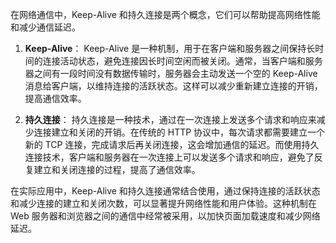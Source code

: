 在网络通信中，Keep-Alive 和持久连接是两个概念，它们可以帮助提高网络性能和减少通信延迟。

1.  **Keep-Alive**： Keep-Alive 是一种机制，用于在客户端和服务器之间保持长时间的连接活动状态，避免连接因长时间空闲而被关闭。通常，当客户端和服务器之间有一段时间没有数据传输时，服务器会主动发送一个空的 Keep-Alive 消息给客户端，以维持连接的活跃状态。这样可以减少重新建立连接的开销，提高通信效率。
    
2.  **持久连接**： 持久连接是一种技术，通过在一次连接上发送多个请求和响应来减少连接建立和关闭的开销。在传统的 HTTP 协议中，每次请求都需要建立一个新的 TCP 连接，完成请求后再关闭连接，这会增加通信的延迟。而使用持久连接技术，客户端和服务器在一次连接上可以发送多个请求和响应，避免了反复建立和关闭连接的过程，提高了通信效率。
    

在实际应用中，Keep-Alive 和持久连接通常结合使用，通过保持连接的活跃状态和减少连接的建立和关闭次数，可以显著提升网络性能和用户体验。这种机制在 Web 服务器和浏览器之间的通信中经常被采用，以加快页面加载速度和减少网络延迟。